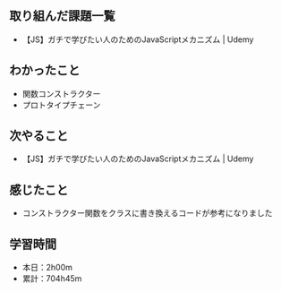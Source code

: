## 取り組んだ課題一覧
- 【JS】ガチで学びたい人のためのJavaScriptメカニズム | Udemy
## わかったこと
- 関数コンストラクター
- プロトタイプチェーン
## 次やること
- 【JS】ガチで学びたい人のためのJavaScriptメカニズム | Udemy
## 感じたこと
- コンストラクター関数をクラスに書き換えるコードが参考になりました
## 学習時間
- 本日：2h00m
- 累計：704h45m
